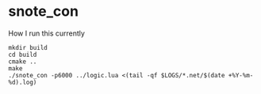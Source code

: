 # snote_con

How I run this currently

```
mkdir build
cd build
cmake ..
make
./snote_con -p6000 ../logic.lua <(tail -qf $LOGS/*.net/$(date +%Y-%m-%d).log)
```
